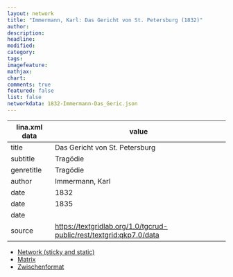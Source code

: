 ```yaml
---
layout: network
title: "Immermann, Karl: Das Gericht von St. Petersburg (1832)"
author:
description:
headline:
modified:
category:
tags:
imagefeature: 
mathjax: 
chart: 
comments: true
featured: false
list: false
networkdata: 1832-Immermann-Das_Geric.json
---
```

lina.xml data  | value
------------- | -------------
title|Das Gericht von St. Petersburg
subtitle|Tragödie
genretitle|Tragödie
author|Immermann, Karl
date|1832
date|1835
date|
source|https://textgridlab.org/1.0/tgcrud-public/rest/textgrid:qkp7.0/data


* [Network (sticky and static)](/network465)
* [Matrix](/matrix465)
* [Zwischenformat](/lina465 )
